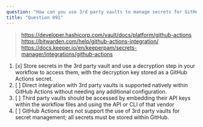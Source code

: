 ```yaml
---
question: "How can you use 3rd party vaults to manage secrets for GitHub Actions?"
title: "Question 091"
---
```


> https://developer.hashicorp.com/vault/docs/platform/github-actions
> https://bitwarden.com/help/github-actions-integration/
> https://docs.keeper.io/en/keeperpam/secrets-manager/integrations/github-actions
1. [x] Store secrets in the 3rd party vault and use a decryption step in your workflow to access them, with the decryption key stored as a GitHub Actions secret.
1. [ ] Direct integration with 3rd party vaults is supported natively within GitHub Actions without needing any additional configuration.
1. [ ] Third party vaults should be accessed by embedding their API keys within the workflow files and using the API or CLI of that vendor
1. [ ] GitHub Actions does not support the use of 3rd party vaults for secret management; all secrets must be stored within GitHub.

